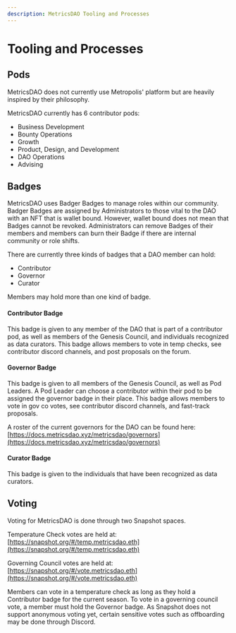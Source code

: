 ```yaml
---
description: MetricsDAO Tooling and Processes
---
```


# Tooling and Processes

## Pods

MetricsDAO does not currently use Metropolis' platform but are heavily inspired by their philosophy.

MetricsDAO currently has 6 contributor pods:&#x20;

* Business Development&#x20;
* Bounty Operations
* Growth&#x20;
* Product, Design, and Development&#x20;
* DAO Operations&#x20;
* Advising

## Badges

MetricsDAO uses Badger Badges to manage roles within our community. Badger Badges are assigned by Administrators to those vital to the DAO with an NFT that is wallet bound. However, wallet bound does not mean that Badges cannot be revoked. Administrators can remove Badges of their members and members can burn their Badge if there are internal community or role shifts.

There are currently three kinds of badges that a DAO member can hold:

* Contributor
* Governor
* Curator

Members may hold more than one kind of badge.

#### **Contributor Badge**

This badge is given to any member of the DAO that is part of a contributor pod, as well as members of the Genesis Council, and individuals recognized as data curators. This badge allows members to vote in temp checks, see contributor discord channels, and post proposals on the forum.

#### **Governor Badge**

This badge is given to all members of the Genesis Council, as well as Pod Leaders. A Pod Leader can choose a contributor within their pod to be assigned the governor badge in their place. This badge allows members to vote in gov co votes, see contributor discord channels, and fast-track proposals.

A roster of the current governors for the DAO can be found here: [https://docs.metricsdao.xyz/metricsdao/governors](https://docs.metricsdao.xyz/metricsdao/governors)

#### **Curator Badge**

This badge is given to the individuals that have been recognized as data curators.

## **Voting**

Voting for MetricsDAO is done through two Snapshot spaces.&#x20;

Temperature Check votes are held at: [https://snapshot.org/#/temp.metricsdao.eth](https://snapshot.org/#/temp.metricsdao.eth)

Governing Council votes are held at: [https://snapshot.org/#/vote.metricsdao.eth](https://snapshot.org/#/vote.metricsdao.eth)

Members can vote in a temperature check as long as they hold a Contributor badge for the current season. To vote in a governing council vote, a member must hold the Governor badge. As Snapshot does not support anonymous voting yet, certain sensitive votes such as offboarding may be done through Discord.


